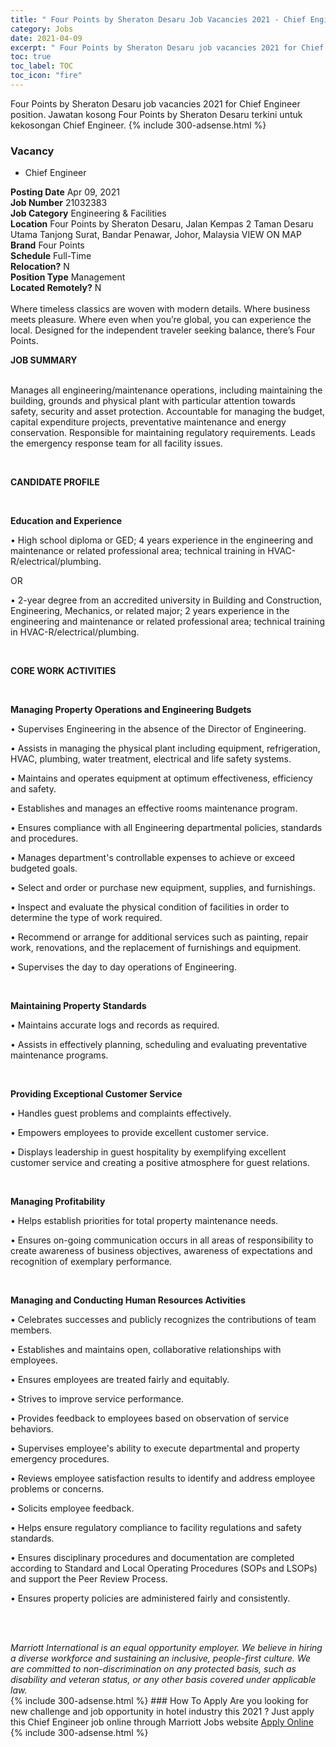```yaml
---
title: " Four Points by Sheraton Desaru Job Vacancies 2021 - Chief Engineer" 
category: Jobs 
date: 2021-04-09 
excerpt: " Four Points by Sheraton Desaru job vacancies 2021 for Chief Engineer position. Jawatan kosong  Four Points by Sheraton Desaru terkini untuk kekosongan Chief Engineer." 
toc: true 
toc_label: TOC 
toc_icon: "fire" 
--- 
```


 Four Points by Sheraton Desaru job vacancies 2021 for Chief Engineer position. Jawatan kosong  Four Points by Sheraton Desaru terkini untuk kekosongan Chief Engineer. 
{% include 300-adsense.html %} 
### Vacancy 
- Chief Engineer 
<div><div><b>Posting Date</b> Apr 09, 2021<br><b>Job Number</b> 21032383<br><b>Job Category</b> Engineering &amp; Facilities<br><b>Location</b> Four Points by Sheraton Desaru, Jalan Kempas 2 Taman Desaru Utama Tanjong Surat, Bandar Penawar, Johor, Malaysia VIEW ON MAP<br><b>Brand</b> Four Points<br><b>Schedule</b> Full-Time<br><b>Relocation?</b> N<br><b>Position Type</b> Management<br><b>Located Remotely?</b> N<br><br>Where timeless classics are woven with modern details. Where business meets pleasure. Where even when you&#8217;re global, you can experience the local. Designed for the independent traveler seeking balance, there&#8217;s Four Points.<br></div><div> <p><strong>JOB SUMMARY</strong></p> <p><br> Manages all engineering/maintenance operations, including maintaining the building, grounds and physical plant with particular attention towards safety, security and asset protection. Accountable for managing the budget, capital expenditure projects, preventative maintenance and energy conservation. Responsible for maintaining regulatory requirements. Leads the emergency response team for all facility issues.</p> <p>&#160;</p> <p><strong>CANDIDATE PROFILE </strong></p> <p>&#160;</p> <p><strong>Education and Experience</strong></p> <p>&#8226; High school diploma or GED; 4 years experience in the engineering and maintenance or related professional area; technical training in HVAC-R/electrical/plumbing.</p> <p>OR</p> <p>&#8226; 2-year degree from an accredited university in Building and Construction, Engineering, Mechanics, or related major; 2 years experience in the engineering and maintenance or related professional area; technical training in HVAC-R/electrical/plumbing.</p> <p>&#160;</p> <p><strong>CORE WORK ACTIVITIES</strong></p> <p>&#160;</p> <p><strong>Managing Property Operations and Engineering Budgets</strong></p> <p>&#8226; Supervises Engineering in the absence of the Director of Engineering.</p> <p>&#8226; Assists in managing the physical plant including equipment, refrigeration, HVAC, plumbing, water treatment, electrical and life safety systems.</p> <p>&#8226; Maintains and operates equipment at optimum effectiveness, efficiency and safety.</p> <p>&#8226; Establishes and manages an effective rooms maintenance program.</p> <p>&#8226; Ensures compliance with all Engineering departmental policies, standards and procedures.</p> <p>&#8226; Manages department's controllable expenses to achieve or exceed budgeted goals.</p> <p>&#8226; Select and order or purchase new equipment, supplies, and furnishings.</p> <p>&#8226; Inspect and evaluate the physical condition of facilities in order to determine the type of work required.</p> <p>&#8226; Recommend or arrange for additional services such as painting, repair work, renovations, and the replacement of furnishings and equipment.</p> <p>&#8226; Supervises the day to day operations of Engineering.</p> <p>&#160;</p> <p><strong>Maintaining Property Standards</strong></p> <p>&#8226; Maintains accurate logs and records as required.</p> <p>&#8226; Assists in effectively planning, scheduling and evaluating preventative maintenance programs.</p> <p>&#160;</p> <p><strong>Providing Exceptional Customer Service</strong></p> <p>&#8226; Handles guest problems and complaints effectively.</p> <p>&#8226; Empowers employees to provide excellent customer service.</p> <p>&#8226; Displays leadership in guest hospitality by exemplifying excellent customer service and creating a positive atmosphere for guest relations.</p> <p>&#160;</p> <p><strong>Managing Profitability</strong></p> <p>&#8226; Helps establish priorities for total property maintenance needs.</p> <p>&#8226; Ensures on-going communication occurs in all areas of responsibility to create awareness of business objectives, awareness of expectations and recognition of exemplary performance.</p> <p>&#160;</p> <p><strong>Managing and Conducting Human Resources Activities</strong></p> <p>&#8226; Celebrates successes and publicly recognizes the contributions of team members.</p> <p>&#8226; Establishes and maintains open, collaborative relationships with employees.</p> <p>&#8226; Ensures employees are treated fairly and equitably.</p> <p>&#8226; Strives to improve service performance.</p> <p>&#8226; Provides feedback to employees based on observation of service behaviors.</p> <p>&#8226; Supervises employee's ability to execute departmental and property emergency procedures.</p> <p>&#8226; Reviews employee satisfaction results to identify and address employee problems or concerns.</p> <p>&#8226; Solicits employee feedback.</p> <p>&#8226; Helps ensure regulatory compliance to facility regulations and safety standards.</p> <p>&#8226; Ensures disciplinary procedures and documentation are completed according to Standard and Local Operating Procedures (SOPs and LSOPs) and support the Peer Review Process.</p> <p>&#8226; Ensures property policies are administered fairly and consistently.</p> <p>&#160;</p> </div> <div> &#160;</div> <em>Marriott International is an equal opportunity employer.&#160;We believe in hiring a diverse workforce and sustaining an inclusive, people-first culture.&#160;We are committed to non-discrimination on&#160;any&#160;protected&#160;basis, such as disability and veteran status, or any other basis covered under applicable law.</em><br></div> 
{% include 300-adsense.html %} 
### How To Apply 
Are you looking for new challenge and job opportunity in hotel industry this 2021 ?
Just apply this Chief Engineer job online through Marriott Jobs website 
<a href="https://jobs.marriott.com/marriott/jobs/21032383?lang=en-us" class="btn btn--info" target="_blank" rel="nofollow noopenner">Apply Online</a> 
{% include 300-adsense.html %} 